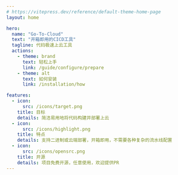 ```yaml
---
# https://vitepress.dev/reference/default-theme-home-page
layout: home

hero:
  name: "Go-To-Cloud"
  text: "开箱即用的CICD工具"
  tagline: 代码极速上云工具
  actions:
    - theme: brand
      text: 轻松上手
      link: /guide/configure/prepare
    - theme: alt
      text: 如何安装
      link: /installation/how

features:
  - icon:
      src: /icons/target.png
    title: 目标
    details: 简洁易用地将代码构建并部署上云
  - icon:
      src: /icons/highlight.png
    title: 特点
    details: 支持二进制或云端部署，开箱即用，不需要各种复杂的流水线配置
  - icon:
      src: /icons/opensrc.png
    title: 开源
    details: 项目免费开源，任意使用，欢迎提供PR
---
```


